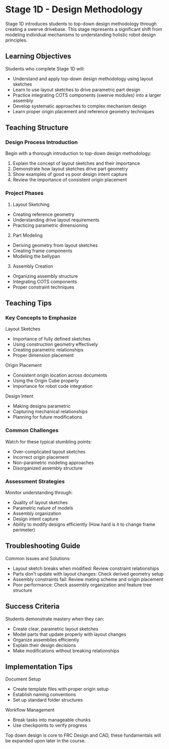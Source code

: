 # Stage 1D - Design Methodology

Stage 1D introduces students to top-down design methodology through creating a swerve drivebase. This stage represents a significant shift from modeling individual mechanisms to understanding holistic robot design principles.

## Learning Objectives

Students who complete Stage 1D will:
- Understand and apply top-down design methodology using layout sketches
- Learn to use layout sketches to drive parametric part design
- Practice integrating COTS components (swerve modules) into a larger assembly
- Develop systematic approaches to complex mechanism design
- Learn proper origin placement and reference geometry techniques

## Teaching Structure 

### Design Process Introduction

Begin with a thorough introduction to top-down design methodology:
1. Explain the concept of layout sketches and their importance
2. Demonstrate how layout sketches drive part geometry
3. Show examples of good vs poor design intent capture
4. Review the importance of consistent origin placement

### Project Phases

1. Layout Sketching
- Creating reference geometry
- Understanding drive layout requirements
- Practicing parametric dimensioning

2. Part Modeling
- Deriving geometry from layout sketches
- Creating frame components
- Modeling the bellypan

3. Assembly Creation
- Organizing assembly structure
- Integrating COTS components
- Proper constraint techniques

## Teaching Tips

### Key Concepts to Emphasize

Layout Sketches
- Importance of fully defined sketches
- Using construction geometry effectively
- Creating parametric relationships
- Proper dimension placement

Origin Placement
- Consistent origin location across documents
- Using the Origin Cube properly
- Importance for robot code integration

Design Intent
- Making designs parametric
- Capturing mechanical relationships
- Planning for future modifications

### Common Challenges

Watch for these typical stumbling points:
- Over-complicated layout sketches
- Incorrect origin placement
- Non-parametric modeling approaches
- Disorganized assembly structure

### Assessment Strategies

Monitor understanding through:
- Quality of layout sketches
- Parametric nature of models
- Assembly organization
- Design intent capture
- Ability to modify designs efficiently (How hard is it to change frame perimeter)

## Troubleshooting Guide

Common Issues and Solutions:
- Layout sketch breaks when modified: Review constraint relationships
- Parts don't update with layout changes: Check derived geometry setup
- Assembly constraints fail: Review mating scheme and origin placement
- Poor performance: Check assembly organization and feature tree structure

## Success Criteria

Students demonstrate mastery when they can:
- Create clear, parametric layout sketches
- Model parts that update properly with layout changes
- Organize assemblies efficiently
- Explain their design decisions
- Make modifications without breaking relationships

## Implementation Tips

Document Setup
- Create template files with proper origin setup
- Establish naming conventions
- Set up standard folder structures

Workflow Management
- Break tasks into manageable chunks
- Use checkpoints to verify progress

Top down design is core to FRC Design and CAD, these fundamentals will be expanded upon later in the course.

<br>